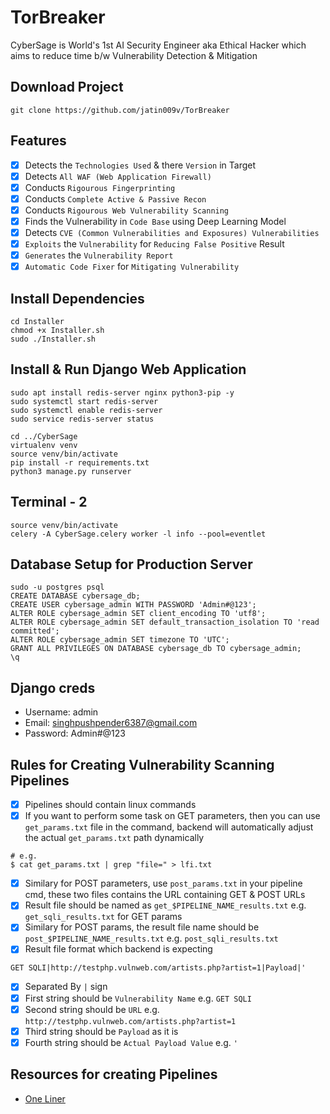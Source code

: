 # TorBreaker
CyberSage is World's 1st AI Security Engineer aka Ethical Hacker which aims to reduce time b/w Vulnerability Detection & Mitigation

## Download Project
```
git clone https://github.com/jatin009v/TorBreaker
```

## Features
- [x] Detects the `Technologies Used` & there `Version` in Target
- [x] Detects `All WAF (Web Application Firewall)`
- [x] Conducts `Rigourous Fingerprinting`
- [x] Conducts `Complete Active & Passive Recon`
- [x] Conducts `Rigourous Web Vulnerability Scanning`
- [x] Finds the Vulnerability in `Code Base` using Deep Learning Model 
- [x] Detects `CVE (Common Vulnerabilities and Exposures) Vulnerabilities`
- [x] `Exploits` the `Vulnerability` for `Reducing False Positive` Result
- [x] `Generates` the `Vulnerability Report`
- [x] `Automatic Code Fixer` for `Mitigating Vulnerability`

## Install Dependencies
```
cd Installer
chmod +x Installer.sh
sudo ./Installer.sh
```

## Install & Run Django Web Application
```
sudo apt install redis-server nginx python3-pip -y
sudo systemctl start redis-server
sudo systemctl enable redis-server
sudo service redis-server status 

cd ../CyberSage
virtualenv venv
source venv/bin/activate
pip install -r requirements.txt 
python3 manage.py runserver
```

## Terminal - 2
```
source venv/bin/activate
celery -A CyberSage.celery worker -l info --pool=eventlet
```

## Database Setup for Production Server
```
sudo -u postgres psql
CREATE DATABASE cybersage_db;
CREATE USER cybersage_admin WITH PASSWORD 'Admin#@123';
ALTER ROLE cybersage_admin SET client_encoding TO 'utf8';
ALTER ROLE cybersage_admin SET default_transaction_isolation TO 'read committed';
ALTER ROLE cybersage_admin SET timezone TO 'UTC';
GRANT ALL PRIVILEGES ON DATABASE cybersage_db TO cybersage_admin;
\q
```

## Django creds
- Username: admin
- Email: singhpushpender6387@gmail.com
- Password: Admin#@123

## Rules for Creating Vulnerability Scanning Pipelines
- [X] Pipelines should contain linux commands
- [X] If you want to perform some task on GET parameters, then you can use `get_params.txt` file in the command, backend will automatically adjust the actual `get_params.txt` path dynamically
```
# e.g.
$ cat get_params.txt | grep "file=" > lfi.txt 
``` 
- [X] Similary for POST parameters, use `post_params.txt` in your pipeline cmd, these two files contains the URL containing GET & POST URLs
- [X] Result file should be named as `get_$PIPELINE_NAME_results.txt` e.g. `get_sqli_results.txt` for GET params
- [X] Similary for POST params, the result file name should be `post_$PIPELINE_NAME_results.txt` e.g. `post_sqli_results.txt`
- [X] Result file format which backend is expecting 
```
GET SQLI|http://testphp.vulnweb.com/artists.php?artist=1|Payload|'
```
- [X] Separated By `|` sign 
- [X] First string should be `Vulnerability Name` e.g. `GET SQLI`
- [X] Second string should be `URL` e.g. `http://testphp.vulnweb.com/artists.php?artist=1`
- [X] Third string should be `Payload` as it is 
- [X] Fourth string should be `Actual Payload Value` e.g. `'`

## Resources for creating Pipelines
- [One Liner](https://github.com/0xPugal/One-Liners)
